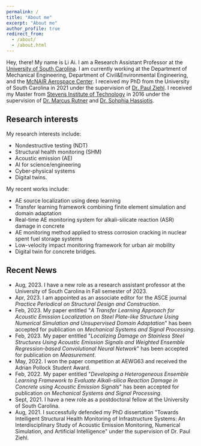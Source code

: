 ```yaml
---
permalink: /
title: "About me"
excerpt: "About me"
author_profile: true
redirect_from: 
  - /about/
  - /about.html
---
```



Hey, there! My name is Li Ai. I am a Research Assistant Professor at the [University of South Carolina](https://sc.edu/). I am currently working at the Department of Mechanical Engineering, Department of Civil&Environmental Engineering, and the [McNAIR Aerospace Center](https://sc.edu/about/centers_institutes/mcnair/index.php). I received my PhD from the University of South Carolina in 2021 under the supervision of [Dr. Paul Ziehl](https://sc.edu/study/colleges_schools/engineering_and_computing/faculty-staff/ziehl_paul.php). I received my Master from [Stevens Institute of Technology](https://www.stevens.edu/) in 2016 under the supervision of [Dr. Marcus Rutner](https://www.tuhh.de/mvb/institute/team/prof-dr-marcus-rutner-institutsleiter.html) and [Dr. Sohphia Hassiotis](https://www.stevens.edu/news/stevens-community-celebrates-and-remembers-professor-sophia-hassiotis).




Research interests 
------
My research interests include:
- Nondestructive testing (NDT)
- Structural health monitoring (SHM)
- Acoustic emission (AE) 
- AI for science/engineering
- Cyber-physical systems
- Digital twins. 

My recent works include: 
- AE source localization using deep learning 
- Transfer learning framework combining finite element simulation and domain adaptation
- Real-time AE monitoring system for alkali-silicate reaction (ASR) damage in concrete
- AE monitoring method applied to stress corrosion cracking in nuclear spent fuel storage systems
- Low-velocity impact monitoring framework for urban air mobility
- Digital twin for concrete bridges.

Recent News
------
* Aug, 2023. I have a new role as a research assistant professor at the University of South Carolina in Fall semester of 2023.
* Apr, 2023. I am appointed as an associate editor for the ASCE journal *Practice Periodical on Structural Design and Construction*.
* Feb, 2023. My paper entitled "*A Transfer Learning Approach for Acoustic Emission Localization on Steel Plate-like Structure Using Numerical Simulation and Unsupervised Domain Adaptation*" has been accepted for publication on *Mechanical Systems and Signal Processing*.
* Feb, 2023. My paper entitled "*Localizing Damage on Stainless Steel Structures Using Acoustic Emission Signals and Weighted Ensemble Regression-based Convolutional Neural Network*" has been accepted for publication on *Measurement*.
* May, 2022. I won the paper competition at AEWG63 and received the Adrian Pollock Student Award.
* Feb, 2022. My paper entitled "*Developing a Heterogeneous Ensemble Learning Framework to Evaluate Alkali-silica Reaction Damage in Concrete using Acoustic Emission Signals*" has been accepted for publication on *Mechanical Systems and Signal Processing*.
* Sept, 2021. I have a new role as a postdoctoral fellow at the University of South Carolina.
* Aug, 2021. I successfully defended my PhD dissertation "Towards Intelligent Structural Health Monitoring of Infrastructure Systems: An Interdisciplinary Study of Acoustic Emission Monitoring, Numerical Simulation, and Artificial Intelligence" under the supervision of Dr. Paul Ziehl.
